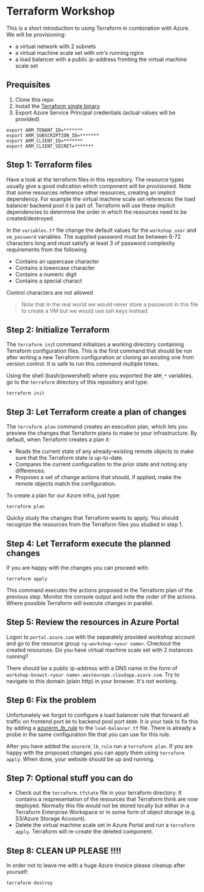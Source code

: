 # Terraform Workshop
This is a short introduction to using Terraform in combination with Azure. We will be provisioning:

- a virtual network with 2 subnets
- a virtual machine scale set with vm's running nginx
- a load balancer with a public ip-address fronting the virtual machine scale set

## Prequisites

1. Clone this repo
2. Install the [Terraform single binary](https://www.terraform.io/downloads)
3. Export Azure Service Principal credentials (actual values will be provided)

```
export ARM_TENANT_ID=*******
export ARM_SUBSCRIPTION_ID=*******
export ARM_CLIENT_ID=*******
export ARM_CLIENT_SECRET=*******
```


## Step 1: Terraform files
Have a look at the terraform files in this repository. The resource types usually give a good indication which component will be provisioned. Note that some resources reference other resources, creating an implicit dependency. For example the virtual machine scale set references the load balancer backend pool it is part of. Terraform will use these implicit dependencies to determine the order in which the resources need to be created/destroyed.

In the `variables.tf` file change the default values for the `workshop_user` and  `vm_password` variables. The supplied password must be between 6-72 characters long and must satisfy at least 3 of password complexity requirements from the following
- Contains an uppercase character
- Contains a lowercase character
- Contains a numeric digit
- Contains a special charact

Control characters are not allowed

> Note that in the real world we would never store a password in this file to create a VM but we would use ssh keys instead. 

## Step 2: Initialize Terraform
The `terraform ini`t command initializes a working directory containing Terraform configuration files. This is the first command that should be run after writing a new Terraform configuration or cloning an existing one from version control. It is safe to run this command multiple times.

Using the shell (bash/powershell) where you exported the `ARM_*` variables, go to the `terraform` directory of this repository and type:

```
terraform init
```


## Step 3: Let Terraform create a plan of changes
The `terraform plan` command creates an execution plan, which lets you preview the changes that Terraform plans to make to your infrastructure. By default, when Terraform creates a plan it:

* Reads the current state of any already-existing remote objects to make sure that the Terraform state is up-to-date.
* Compares the current configuration to the prior state and noting any differences.
* Proposes a set of change actions that should, if applied, make the remote objects match the configuration.

To create a plan for our Azure infra, just type:

```
terraform plan
```

Quicky study the changes that Terraform wants to apply. You should recognize the resources from the Terraform files you studied in step 1.


## Step 4: Let Terraform execute the planned changes
If you are happy with the changes you can proceed with:

```
terraform apply
```

This command executes the actions proposed in the Terraform plan of the previous step. Monitor the console output and note the order of the actions. Where possible Terraform will execute changes in parallel.

## Step 5: Review the resources in Azure Portal
Logon to `portal.azure.com` with the separately provided workshop account and go to the resource group `rg-workshop-<your name>`. Checkout the created resources. Do you have virtual machine scale set with 2 instances running?

There should be a public ip-address with a DNS name in the form of `workshop-knowit-<your name>.westeurope.cloudapp.azure.com`. Try to navigate to this domain (plain http) in your browser. It's not working.

## Step 6: Fix the problem
Unfortunately we forgot to configure a load balancer rule that forward all traffic on frontend port `80` to backend pool port `8080`. It is your task to fix this by adding a [azurerm_lb_rule](https://registry.terraform.io/providers/hashicorp/azurerm/latest/docs/resources/lb_rule) to the `load-balancer.tf` file. There is already a probe in the same configuration file that you can use for this rule.

After you have added the `azurerm_lb_rule` run a `terraform plan`. If you are happy with the proposed changes you can apply them using `terraform apply`. When done, your website should be up and running.


## Step 7: Optional stuff you can do
- Check out the `terraform.tfstate` file in your terraform directory. It contains a respresentation of the resources that Terraform think are now deployed. Normally this file would not be stored locally but either in a Terraform Enterprise Workspace or in some form of object storage (e.g. S3/Azure Storage Account).
- Delete the virtual machine scale set in Azure Portal and run a `terraform apply`. Terraform will re-create the deleted component.

## Step 8: CLEAN UP PLEASE !!!!
In order not to leave me with a huge Azure invoice please cleanup after yourself:

```
terraform destroy
```













